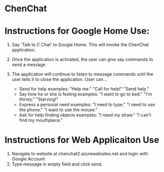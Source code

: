 # ChenChat

# Instructions for Google Home Use:
1. Say 'Talk to C Chat' to Google Home.  This will invoke the ChenChat application.

2. Once the application is activated, the user can give say commands to send a message.
3. The application will continue to listen to message commands until the user tells it to close the application.
User can...
	- Send for help
	  examples: "Help me." "Call for help!" "Send help."
	- Say how he or she is feeling
	  examples: "I want to go to bed." "I'm thirsty." "Starving!"
	- Express a personal need
	  examples: "I need to type." "I need to use the phone." "I want to use the mouse."
	- Ask for help finding objects
	  examples: "I need my straw." "I can't find my mouthpiece."




# Instructions for Web Applicaiton Use
1. Navigate to website at chenchat2.azurewebsites.net and login with Google Account
2. Type message in empty field and click send.



